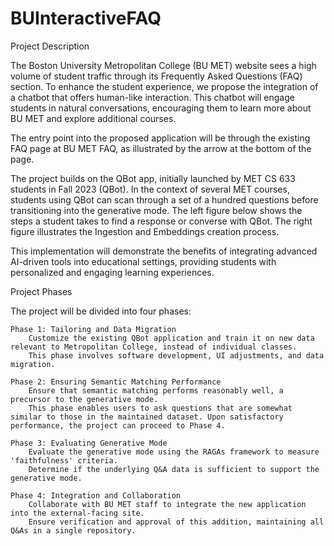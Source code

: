 # BUInteractiveFAQ
Project Description

The Boston University Metropolitan College (BU MET) website sees a high volume of student traffic through its Frequently Asked Questions (FAQ) section. To enhance the student experience, we propose the integration of a chatbot that offers human-like interaction. This chatbot will engage students in natural conversations, encouraging them to learn more about BU MET and explore additional courses.

The entry point into the proposed application will be through the existing FAQ page at BU MET FAQ, as illustrated by the arrow at the bottom of the page.

The project builds on the QBot app, initially launched by MET CS 633 students in Fall 2023 (QBot). In the context of several MET courses, students using QBot can scan through a set of a hundred questions before transitioning into the generative mode. The left figure below shows the steps a student takes to find a response or converse with QBot. The right figure illustrates the Ingestion and Embeddings creation process.

This implementation will demonstrate the benefits of integrating advanced AI-driven tools into educational settings, providing students with personalized and engaging learning experiences.

Project Phases

The project will be divided into four phases:

    Phase 1: Tailoring and Data Migration
        Customize the existing QBot application and train it on new data relevant to Metropolitan College, instead of individual classes.
        This phase involves software development, UI adjustments, and data migration.

    Phase 2: Ensuring Semantic Matching Performance
        Ensure that semantic matching performs reasonably well, a precursor to the generative mode.
        This phase enables users to ask questions that are somewhat similar to those in the maintained dataset. Upon satisfactory performance, the project can proceed to Phase 4.

    Phase 3: Evaluating Generative Mode
        Evaluate the generative mode using the RAGAs framework to measure 'faithfulness' criteria.
        Determine if the underlying Q&A data is sufficient to support the generative mode.

    Phase 4: Integration and Collaboration
        Collaborate with BU MET staff to integrate the new application into the external-facing site.
        Ensure verification and approval of this addition, maintaining all Q&As in a single repository.
